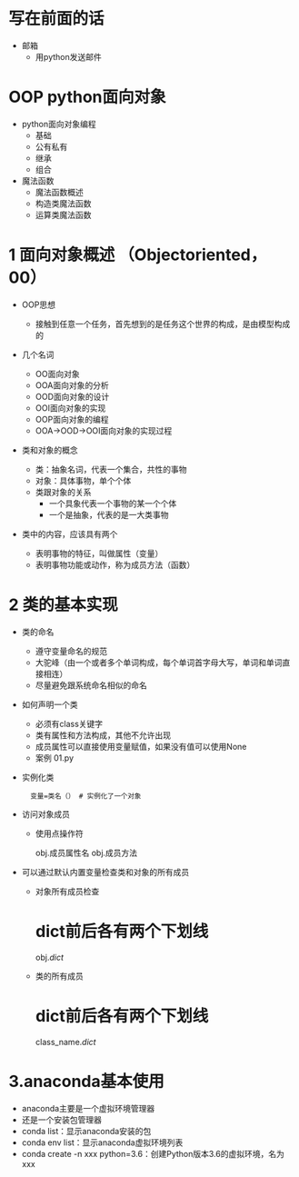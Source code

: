 # 写在前面的话
- 邮箱
    - 用python发送邮件

# OOP  python面向对象
 - python面向对象编程
    - 基础
    - 公有私有
    - 继承
    - 组合
 - 魔法函数
    - 魔法函数概述
    - 构造类魔法函数
    - 运算类魔法函数

# 1 面向对象概述 （Objectoriented，00）
- OOP思想
    - 接触到任意一个任务，首先想到的是任务这个世界的构成，是由模型构成的
- 几个名词
    - OO面向对象
    - OOA面向对象的分析
    - OOD面向对象的设计
    - OOI面向对象的实现
    - OOP面向对象的编程
    - OOA->OOD->OOI面向对象的实现过程

- 类和对象的概念
    - 类：抽象名词，代表一个集合，共性的事物
    - 对象：具体事物，单个个体
    - 类跟对象的关系
        - 一个具象代表一个事物的某一个个体
        - 一个是抽象，代表的是一大类事物
- 类中的内容，应该具有两个
    - 表明事物的特征，叫做属性（变量）
    - 表明事物功能或动作，称为成员方法（函数）

# 2 类的基本实现
- 类的命名
    - 遵守变量命名的规范
    - 大驼峰（由一个或者多个单词构成，每个单词首字母大写，单词和单词直接相连）
    - 尽量避免跟系统命名相似的命名
- 如何声明一个类
    - 必须有class关键字
    - 类有属性和方法构成，其他不允许出现
    - 成员属性可以直接使用变量赋值，如果没有值可以使用None
    - 案例 01.py
- 实例化类

        变量=类名（） # 实例化了一个对象
- 访问对象成员
    - 使用点操作符

        obj.成员属性名
        obj.成员方法
- 可以通过默认内置变量检查类和对象的所有成员
    - 对象所有成员检查

        # dict前后各有两个下划线
        obj._dict_
    - 类的所有成员

        # dict前后各有两个下划线
        class_name._dict_




# 3.anaconda基本使用
- anaconda主要是一个虚拟环境管理器
- 还是一个安装包管理器
- conda list：显示anaconda安装的包
- conda env list：显示anaconda虚拟环境列表
- conda create -n xxx python=3.6：创建Python版本3.6的虚拟环境，名为xxx
